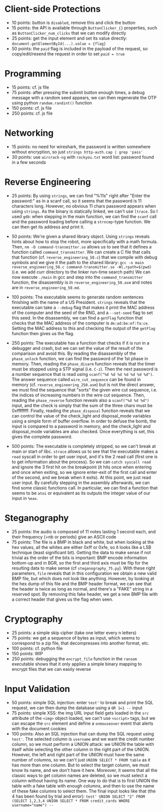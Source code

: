 
# Client-side Protections

- 10 points: button is `disabled`, remove this and click the button
- 15 points: the API is available through `ButtonClicker_{}` properties, such as `ButtonClicker_num_clicks` that we can modify directly
- 25 points: get the input element and set its value directly: `document.getElementById(...).value = {flag}`
- 50 points: the `paid` flag is included in the payload of the request, so copy/edit/resend the request in order to set `paid = true`


# Programming

- 15 points: cf. js file
- 75 points: after pressing the submit button enough times, a debug message with a random seed appears, we can then regenerate the OTP using python `random.randint()` function
- 150 points: cf. js file
- 250 points: cf. js file


# Networking

- 15 points: no need for wireshark, the password is written somewhere without encryption, so just `strings http-auth.cap | grep 'pass'`
- 30 points: use `aircrack-ng` with `rockyou.txt` word list: password found in a few seconds


# Reverse Engineering

- 25 points:
    By using `strings`, we can find "%11s" right after "Enter the password:" as in a scanf call, so it seems that the password is 11 characters long.
    However, no obvious 11 chars password appears when using `strings`.
    As the binary is statically linked, we can't use `ltrace`.
    So I used `gdb`: when stepping in the main function, we can find the `scanf` call and the password loading before calling a `strncmp`-type function.
    We can then get its address and print it.

- 50 points:
    We're given a shared library object. Using `strings` reveals hints about how to stop the robot, more specifically with a math formula.
    Then, `nm -D command-transmitter.so` allows us to see that it defines a function called `command_transmitter`.
    We can create a C file that calls that function (cf. `reverse_engineering_50.c`) that we compile with debug symbols and we give it the path to the shared library:
    `gcc -o main reverse_engineering_50.c command-transmitter.so -Wl,rpath=$(pwd)` (i.e. we add curr directory to the linker run-time search path)
    We can now execute `./main` in gcc and step into the `command_transmitter` function, the disassembly is in `reverse_engineering_50.asm` and notes are
    in `reverse_engineering_50.md`.

- 100 points:
    The executable seems to generate random sentences finishing with the name of a US President. `strings` reveals that the executable can take a `--debug` flag
    that makes it print the MAC address of the computer and the seed of the RNG, and a `--set-seed` flag to set this seed.
    In the disassembly, we can find a `getFlag` function that checks that the MAC address of the computer is `de:ad:be:ef:fa:ce`.
    Setting the MAC address to this and checking the output of the `getFlag` function then gives us the flag.

- 250 points:
    The executable has a function that checks if it is run in a debugger and crash, but we can set the value of the result of the comparison and avoid this.
    By reading the disassembly of the `phase_unlock` function, we can find the password of the 1st phase in memory.
    Then, reading the `phase_disarm` function reveals that the timer must be stopped using a STP signal (i.e. `C-z`).
    Then the next password is a number sequence that is read using `scanf("%d %d %d %d %d %d %d")`.
    The answer sequence called `wire_cut_sequence` can be found in memory (cf. `reverse_engineering_250.asm`) but is not the direct answer,
    we must find the sequence that "sorts" the given wire cut sequence, i.e. the indices of increasing numbers in the wire cut sequence.
    Then, reading the `phase_reverse` function reveals also a `scanf("%d %d %d")` input, and the check is simply that the sum of the three chars must be 0xffffffff.
    Finally, reading the `phase_disposal` function reveals that we can control the value of the check_light and disposal_mode variables using a simple form of
    buffer overflow. In order to defuse the bomb, the input is compared to a password in memory, and the check_light and disposal_mode variables are also checked.
    Once everything is set, this gives the complete password.

- 500 points:
    The executable is completely stripped, so we can't break at main or start of libc. `strace` allows us to see that the executable makes a `read` syscall in
    order to get user input, and it's the 2 read call (first one is to get information about the process).
    So we can `catch syscall read` and ignore the 3 first hit on the breakpoint (it hits once when entering and once when exiting, so we ignore enter-exit of
    the first call and enter of the second, and we break when it exits).
    At this point, we just read user input. By carefully stepping in the assembly afterwards, we can find some classic functions call.
    In particular, we can find a function that seems to be `atoi` or equivalent as its outputs the integer value of our input in `%eax`.


# Steganography

- 25 points: the audio is composed of 11 notes lasting 1 second each, and their frequency (=nb or periods) give an ASCII code
- 75 points:
    The file is a BMP in black and white, but when looking at the hex values, all the whites are either 0xff or 0xfe, so it looks like a LSB technique
    (least significant bit). Getting the data to make sense if not trivial as the order of the bits is important: BMP encode information bottom-up and
    in BGR, so the first and third axis must be flip for the resulting data to make sense (cf `steganography_75.py`).
    With these right parameters, `file` reveals that in this configuration we obtain a new valid BMP file, but which does not look like anything.
    However, by looking at the hex dump of this file and the BMP header format, we can see that the header is twice as long as normal, and there's a "FAKE"
    string in a reserved spot.
    By removing this fake header, we get a new BMP file with a correct header that gives us the flag when seen.


# Cryptography

- 25 points: a simple skip cipher (take one letter every n letters)
- 75 points: we get a sequence of bytes as input, which seems to correspond to a zip file, that decompresses into another format, etc.
- 100 points: cf. python file
- 150 points: WIP
- 250 points: debugging the `encrypt_file` function in the `ransom` executable shows that it only applies a simple binary mapping to encrypt files that we can easily reverse


# Input Validation

- 50 points: simple SQL injection: enter `test'` to break and print the SQL request, we can then dump the database using a `OR 1=1 --` input
- 75 points: simple XSS: the img URL input field gets loaded in the `src` attribute of the `<img>` object loaded, we can't use `<script>` tags,
    but we can escape the `src` element and define a `onmouseover` event that alerts with the document cookies
- 100 points:
    Also an SQL injection that can dump the SQL request using `test'`. The selected column is `username` and we want the credit number column, so we must
    perform a UNION attack: we UNION the table with itself while selecting the other column in the right part of the UNION.
    However, the left and right part of the UNION must have the same number of columns, so we can't just `UNION SELECT * FROM table` as it has more than one column.
    But to select the target column, we must know its name, and we don't have it here. Moreover, it seems that all the classic ways to get column names are deleted,
    so we must select a column without having its name.
    One way to do that is to first UNION the table with a fake table with enough columns, and then to use the name of these fake columns to select them.
    The final input looks like that (the 4 has been found by trial and error):
    `test' UNION SELECT "2" FROM (SELECT 1,2,3,4 UNION SELECT * FROM credit_cards WHERE username="name") --`
